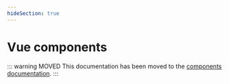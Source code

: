 ```yaml
---
hideSection: true
---
```


# Vue components

::: warning MOVED
This documentation has been moved to the [components documentation](../components/vue-components.md). 
:::
